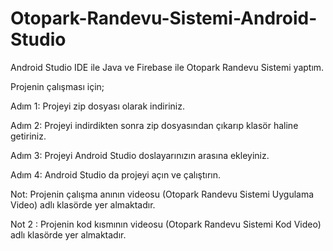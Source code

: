 # Otopark-Randevu-Sistemi-Android-Studio
Android Studio IDE ile Java ve Firebase ile Otopark Randevu Sistemi yaptım.

Projenin çalışması için;

Adım 1: Projeyi zip dosyası olarak indiriniz.

Adım 2: Projeyi indirdikten sonra zip dosyasından çıkarıp klasör haline getiriniz.

Adım 3: Projeyi Android Studio doslayarınızın arasına ekleyiniz.

Adım 4: Android Studio da projeyi açın ve çalıştırın.

Not: Projenin çalışma anının videosu (Otopark Randevu Sistemi Uygulama Video) adlı klasörde yer almaktadır.

Not 2 : Projenin kod kısmının videosu (Otopark Randevu Sistemi Kod Video) adlı klasörde yer almaktadır.

